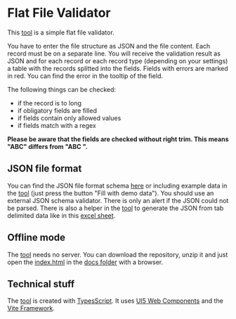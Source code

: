 # Flat File Validator

This [tool](https://fmabap.github.io/Flat_File_Validator/) is a simple flat file validator.

You have to enter the file structure as JSON and the file content. Each record must be on a separate line. You will receive the validation result as JSON and for each record or each record type (depending on your settings) a table with the records splitted into the fields. Fields with errors are marked in red. You can find the error in the tooltip of the field.

The following things can be checked:
- if the record is to long
- if obligatory fields are filled
- if fields contain only allowed values
- if fields match with a regex
 
**Please be aware that the fields are checked without right trim. This means "ABC" differs from "ABC ".**

## JSON file format
You can find the JSON file format schema [here](./json.schema.json) or including example data in the [tool](https://fmabap.github.io/Flat_File_Validator/) (just press the button "Fill with demo data"). You should use an external JSON schema validator. There is only an alert if the JSON could not be parsed.
There is also a helper in the [tool](https://fmabap.github.io/Flat_File_Validator/) to generate the JSON from tab delimited data like in this [excel sheet](./Demo-File-Structure-Helper.xlsx).

## Offline mode
The [tool](https://fmabap.github.io/Flat_File_Validator/) needs no server. You can download the repository, unzip it and just open the [index.html](./docs/index.html) in the [docs folder](./docs/) with a browser.

## Technical stuff
The [tool](https://fmabap.github.io/Flat_File_Validator/) is created with [TypesScript](https://www.typescriptlang.org/). It uses [UI5 Web Components](https://sap.github.io/ui5-webcomponents/) and the [Vite Framework](https://vitejs.dev/).
 
 